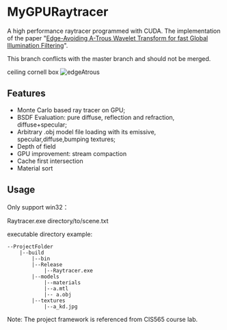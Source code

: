 # MyGPURaytracer
A high performance raytracer programmed with CUDA.  The implementation of  the paper "[Edge-Avoiding A-Trous Wavelet Transform for fast Global Illumination Filtering](https://jo.dreggn.org/home/2010_atrous.pdf)".

This branch conflicts with the master branch and should not be merged.

ceiling cornell box 
![edgeAtrous](https://user-images.githubusercontent.com/28896013/142604845-8520b7fb-bc5e-40c6-ac03-ec737347251d.PNG)

## Features

* Monte Carlo based ray tracer on GPU;
* BSDF Evaluation: pure diffuse, reflection and refraction, diffuse+specular;
* Arbitrary .obj model file loading with its emissive, specular,diffuse,bumping textures;
* Depth of field
* GPU improvement: stream compaction
* Cache first intersection
* Material sort

## Usage

Only support win32：

Raytracer.exe directory/to/scene.txt

executable directory example:

```
--ProjectFolder
	|--build
	    |--bin
		|--Release
		    |--Raytracer.exe
		|--models
		    |--materials
			|--a.mtl
		    |-- a.obj 
		|--textures
		    |--a_kd.jpg
```



Note: The project framework is referenced from CIS565 course lab.

